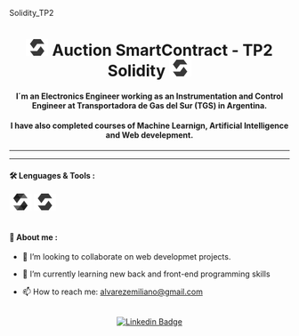 
<!--
**emito69/emito69** is a ✨ _special_ ✨ repository because its `README.md` (this file) appears on your GitHub profile.
Here are some ideas to get you started:
- 🔭 I’m currently working on ...
- 🌱 I’m currently learning ...
- 👯 I’m looking to collaborate on ...
- 🤔 I’m looking for help with ...
- 💬 Ask me about ...
- 📫 How to reach me: ...
- 😄 Pronouns: ...
- ⚡ Fun fact: ...

En el README de github no puedo añadir scrpits de java o css, tengo que trabajar directamente con atributos en html
-->

Solidity_TP2

<div id="header" align="center">
  <h1 align="center"> <img src="https://github.com/devicons/devicon/blob/master/icons/solidity/solidity-plain.svg" title="Solidity" alt="Solidity" height="30" width="40"/> Auction SmartContract - TP2 Solidity <img src="https://github.com/devicons/devicon/blob/master/icons/solidity/solidity-plain.svg" title="Solidity" alt="Solidity" height="30" width="40"/> </h1>
  <h4 align="center"> I´m an Electronics Engineer working as an Instrumentation and Control Engineer at Transportadora de Gas del Sur (TGS) in Argentina.</h4>
  <h4 align="center"> I have also completed courses of Machine Learnign, Artificial Intelligence and Web develepment.</h4>
</div>


<hr>





<hr>
<div align="left">
 <h4> 🛠 Lenguages & Tools : </h4>
  <img src="https://github.com/devicons/devicon/blob/master/icons/solidity/solidity-original.svg" title="Solidity" alt="Solidity" height="30" width="40"/>
  <img src="https://github.com/devicons/devicon/blob/master/icons/solidity/solidity-plain.svg" title="Solidity" alt="Solidity" height="30" width="40"/>
  <br>
  <br>
</div>

 <h4> 🔭 About me : </h4>

- 👯 I’m looking to collaborate on web developmet projects.

- 📝 I’m currently learning new back and front-end programming skills

- 📫 How to reach me: alvarezemiliano@gmail.com
<br>
<div id="badges" align="center">
    <a href="https://www.linkedin.com/in/emiliano-alvarez-a6677b1b4/">
        <img src="https://img.shields.io/badge/LinkedIn-0077B5?style=for-the-badge&logo=linkedin&logoColor=white" alt="Linkedin Badge"  style="max-width: 100%;">
    </a> 
</div>
<br>
</div>
